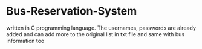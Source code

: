 # Bus-Reservation-System
written in C programming language. The usernames, passwords are already added and can add more to the original list in txt file and same with bus information too
